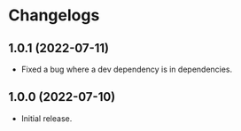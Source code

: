 # Changelogs

## 1.0.1 (2022-07-11)
* Fixed a bug where a dev dependency is in dependencies.

## 1.0.0 (2022-07-10)
* Initial release.
